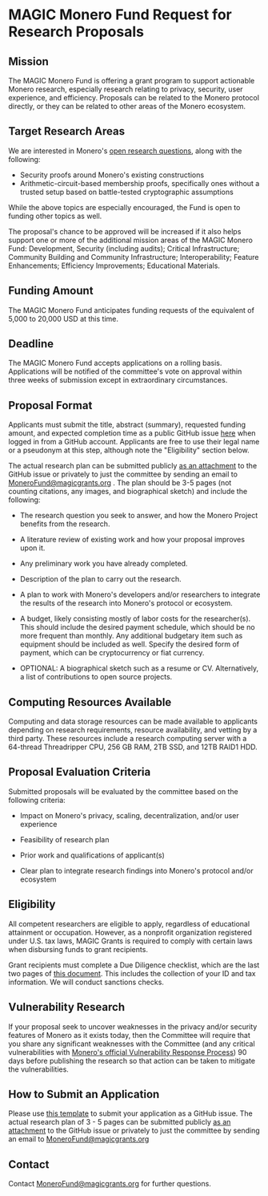 # MAGIC Monero Fund Request for Research Proposals

## Mission  

The MAGIC Monero Fund is offering a grant program to support actionable Monero research, especially research relating to privacy, security, user experience, and efficiency. Proposals can be related to the Monero protocol directly, or they can be related to other areas of the Monero ecosystem.  

## Target Research Areas

We are interested in Monero's [open research questions](https://github.com/monero-project/research-lab/issues/94), along with the following:

- Security proofs around Monero's existing constructions
- Arithmetic-circuit-based membership proofs, specifically ones without a trusted setup based on battle-tested cryptographic assumptions

While the above topics are especially encouraged, the Fund is open to funding other topics as well.

The proposal's chance to be approved will be increased if it also helps support one or more of the additional mission areas of the MAGIC Monero Fund: Development, Security (including audits); Critical Infrastructure; Community Building and Community Infrastructure; Interoperability; Feature Enhancements; Efficiency Improvements; Educational Materials.  

## Funding Amount  

The MAGIC Monero Fund anticipates funding requests of the equivalent of 5,000 to 20,000 USD at this time.  

## Deadline  

The MAGIC Monero Fund accepts applications on a rolling basis. Applications will be notified of the committee's vote on approval within three weeks of submission except in extraordinary circumstances.  

## Proposal Format  

Applicants must submit the title, abstract (summary), requested funding amount, and expected completion time as a public GitHub issue [here](https://github.com/MAGICGrants/Monero-Fund/issues/new?assignees=&labels=&template=grant-application.md&title=[Grant+Title]) when logged in from a GitHub account. Applicants are free to use their legal name or a pseudonym at this step, although note the "Eligibility" section below.  

The actual research plan can be submitted publicly [as an attachment](https://docs.github.com/en/get-started/writing-on-github/working-with-advanced-formatting/attaching-files) to the GitHub issue or privately to just the committee by sending an email to MoneroFund@magicgrants.org . The plan should be 3-5 pages (not counting citations, any images, and biographical sketch) and include the following:  

*   The research question you seek to answer, and how the Monero Project benefits from the research.  
    
*   A literature review of existing work and how your proposal improves upon it.  
    
*   Any preliminary work you have already completed.  
    
*   Description of the plan to carry out the research.  
    
*   A plan to work with Monero's developers and/or researchers to integrate the results of the research into Monero's protocol or ecosystem.  
    
*   A budget, likely consisting mostly of labor costs for the researcher(s). This should include the desired payment schedule, which should be no more frequent than monthly. Any additional budgetary item such as equipment should be included as well. Specify the desired form of payment, which can be cryptocurrency or fiat currency.  
    
*   OPTIONAL: A biographical sketch such as a resume or CV. Alternatively, a list of contributions to open source projects.  
    

## Computing Resources Available  

Computing and data storage resources can be made available to applicants depending on research requirements, resource availability, and vetting by a third party. These resources include a research computing server with a 64-thread Threadripper CPU, 256 GB RAM, 2TB SSD, and 12TB RAID1 HDD.

## Proposal Evaluation Criteria  

Submitted proposals will be evaluated by the committee based on the following criteria:  

*   Impact on Monero's privacy, scaling, decentralization, and/or user experience  
    
*   Feasibility of research plan  
    
*   Prior work and qualifications of applicant(s)  
    
*   Clear plan to integrate research findings into Monero's protocol and/or ecosystem  
    

## Eligibility  

All competent researchers are eligible to apply, regardless of educational attainment or occupation. However, as a nonprofit organization registered under U.S. tax laws, MAGIC Grants is required to comply with certain laws when disbursing funds to grant recipients.  

Grant recipients must complete a Due Diligence checklist, which are the last two pages of [this document](https://magicgrants.org/funds/MAGIC%20Fund%20Grant%20Disbursement%20Process%20and%20Requirements.pdf). This includes the collection of your ID and tax information. We will conduct sanctions checks.  

## Vulnerability Research  

If your proposal seek to uncover weaknesses in the privacy and/or security features of Monero as it exists today, then the Committee will require that you share any significant weaknesses with the Committee (and any critical vulnerabilities with [Monero's official Vulnerability Response Process](https://github.com/monero-project/meta/blob/master/VULNERABILITY_RESPONSE_PROCESS.md)) 90 days before publishing the research so that action can be taken to mitigate the vulnerabilities.

## How to Submit an Application

Please use [this template](https://github.com/MAGICGrants/Monero-Fund/edit/main/.github/ISSUE_TEMPLATE/grant-application.md) to submit your application as a GitHub issue. The actual research plan of 3 - 5 pages can be submitted publicly [as an attachment](https://docs.github.com/en/get-started/writing-on-github/working-with-advanced-formatting/attaching-files) to the GitHub issue or privately to just the committee by sending an email to MoneroFund@magicgrants.org

## Contact  

Contact MoneroFund@magicgrants.org for further questions.
